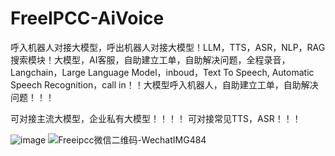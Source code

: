 # FreeIPCC-AiVoice
呼入机器人对接大模型，呼出机器人对接大模型！LLM，TTS，ASR，NLP，RAG搜索模块！大模型，AI客服，自助建立工单，自助解决问题，全程录音，Langchain，Large Language Model，inboud，Text To Speech, Automatic Speech Recognition，call in！！大模型呼入机器人，自助建立工单，自助解决问题！！！

可对接主流大模型，企业私有大模型！！！！
可对接常见TTS，ASR！！！
 
![image](https://github.com/user-attachments/assets/96c03071-ee60-4adf-a4c4-8cba0cf3c38a)
![Freeipcc微信二维码-WechatIMG484](https://github.com/user-attachments/assets/94b18a56-cc10-4ec7-a960-098b715c18fb)



